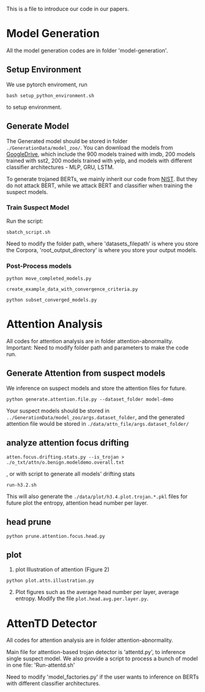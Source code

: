 This is a file to introduce our code in our papers.

# Model Generation

All the model generation codes are in folder 'model-generation'. 

## Setup Environment

We use pytorch enviroment, run 

~~~~
bash setup_python_environment.sh
~~~~

to setup environment.

## Generate Model

The Generated model should be stored in folder `./GenerationData/model_zoo/`. You can download the models from [GoogleDrive](), which include the 900 models trained with imdb, 200 models trained with sst2, 200 models trained with yelp, and models with different classifier architectures - MLP, GRU, LSTM. 


To generate trojaned BERTs, we mainly inherit our code from [NIST](https://github.com/usnistgov/trojai-round-generation/tree/round5). But they do not attack BERT, while we attack BERT and classifier when training the suspect models.

### Train Suspect Model

Run the script:

~~~~
sbatch_script.sh
~~~~

Need to modify the folder path, where 'datasets_filepath' is where you store the Corpora, 'root_output_directory' is where you store your output models.

### Post-Process models

~~~~
python move_completed_models.py

create_example_data_with_convergence_criteria.py

python subset_converged_models.py
~~~~

# Attention Analysis

All codes for attention analysis are in folder attention-abnormality. Important: Need to modify folder path and parameters to make the code run.

## Generate Attention from suspect models

We inference on suspect models and store the attention files for future. 

~~~~
python generate.attention.file.py --dataset_folder model-demo 
~~~~

Your suspect models should be stored in `../GenerationData/model_zoo/args.dataset_folder`, and the generated attention file would be stored in `./data/attn_file/args.dataset_folder/`








## analyze attention focus drifting


~~~~
atten.focus.drifting.stats.py --is_trojan > ./o_txt/attn/o.benign.modeldemo.overall.txt
~~~~

, or with script to generate all models' drifting stats

~~~~
run-h3.2.sh
~~~~

This will also generate the `./data/plot/h3.4.plot.trojan.*.pkl` files for future plot the entropy, attention head number per layer.

## head prune

~~~~
python prune.attention.focus.head.py
~~~~


## plot
1. plot Illustration of attention (Figure 2)

~~~~
python plot.attn.illustration.py
~~~~

2. Plot figures such as the average head number per layer, average entropy. Modify the file `plot.head.avg.per.layer.py`. 



# AttenTD Detector

All codes for attention analysis are in folder attention-abnormality.


Main file for attention-based trojan detector is 'attentd.py', to inference single suspect model. We also provide a script to process a bunch of model in one file: 'Run-attentd.sh'

Need to modify 'model_factories.py' if the user wants to inference on BERTs with different classifier architectures.